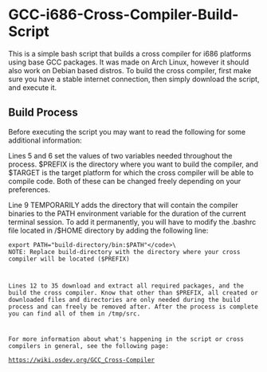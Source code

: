 <h1>GCC-i686-Cross-Compiler-Build-Script</h1>

This is a simple bash script that builds a cross compiler for i686 platforms using base GCC packages. It was made on Arch Linux, however it should also work on Debian based distros. To build the cross compiler, first make sure you have a stable internet connection, then simply download the script, and execute it. 

<h2>Build Process</h2>

Before executing the script you may want to read the following for some additional information:

Lines 5 and 6 set the values of two variables needed throughout the process. $PREFIX is the directory where you want to build the compiler, and $TARGET is the target platform for which the cross compiler will be able to compile code. Both of these can be changed freely depending on your preferences.

Line 9 TEMPORARILY adds the directory that will contain the compiler binaries to the PATH environment variable for the duration of the current terminal session. To add it permanently, you will have to modify the .bashrc file located in /$HOME directory by adding the following line:

<code>export PATH="build-directory/bin:$PATH"</code>\
NOTE: Replace build-directory with the directory where your cross compiler will be located ($PREFIX)

Lines 12 to 35 download and extract all required packages, and the build the cross compiler. Know that other than $PREFIX, all created or downloaded files and directories are only needed during the build process and can freely be removed after. After the process is complete you can find all of them in /tmp/src.

For more information about what's happening in the script or cross compilers in general, see the following page:\
https://wiki.osdev.org/GCC_Cross-Compiler
